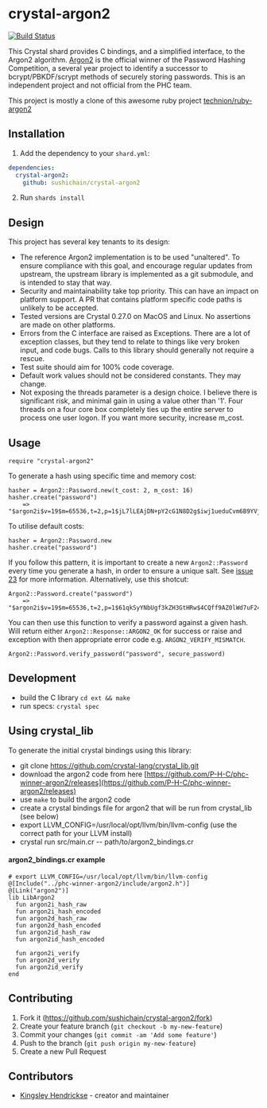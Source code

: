# crystal-argon2

[![Build Status](https://www.travis-ci.org/SushiChain/crystal-argon2.svg?branch=master)](https://www.travis-ci.org/SushiChain/crystal-argon2)

This Crystal shard provides C bindings, and a simplified interface, to the Argon2 algorithm. [Argon2](https://github.com/P-H-C/phc-winner-argon2) is the official winner of the Password Hashing Competition, a several year project to identify a successor to bcrypt/PBKDF/scrypt methods of securely storing passwords. This is an independent project and not official from the PHC team.

This project is mostly a clone of this awesome ruby project [technion/ruby-argon2](https://github.com/technion/ruby-argon2)

## Installation

1. Add the dependency to your `shard.yml`:
```yaml
dependencies:
  crystal-argon2:
    github: sushichain/crystal-argon2
```
2. Run `shards install`

## Design

This project has several key tenants to its design:

* The reference Argon2 implementation is to be used "unaltered". To ensure compliance with this goal, and encourage regular updates from upstream, the upstream library is implemented as a git submodule, and is intended to stay that way.
* Security and maintainability take top priority. This can have an impact on platform support. A PR that contains platform specific code paths is unlikely to be accepted.
* Tested versions are Crystal 0.27.0 on MacOS and Linux. No assertions are made on other platforms.
* Errors from the C interface are raised as Exceptions. There are a lot of exception classes, but they tend to relate to things like very broken input, and code bugs. Calls to this library should generally not require a rescue.
* Test suite should aim for 100% code coverage.
* Default work values should not be considered constants. They may change.
* Not exposing the threads parameter is a design choice. I believe there is significant risk, and minimal gain in using a value other than '1'. Four threads on a four core box completely ties up the entire server to process one user logon. If you want more security, increase m_cost.

## Usage

```crystal
require "crystal-argon2"
```

To generate a hash using specific time and memory cost:

```crystal
hasher = Argon2::Password.new(t_cost: 2, m_cost: 16)
hasher.create("password")
    => "$argon2i$v=19$m=65536,t=2,p=1$jL7lLEAjDN+pY2cG1N8D2g$iwj1ueduCvm6B9YVjBSnAHu+6mKzqGmDW745ALR38Uo"
```

To utilise default costs:

```crystal
hasher = Argon2::Password.new
hasher.create("password")
```

If you follow this pattern, it is important to create a new `Argon2::Password` every time you generate a hash, in order to ensure a unique salt. See [issue 23](https://github.com/technion/ruby-argon2/issues/23) for more information.
Alternatively, use this shotcut:

```crystal
Argon2::Password.create("password")
    => "$argon2i$v=19$m=65536,t=2,p=1$61qkSyYNbUgf3kZH3GtHRw$4CQff9AZ0lWd7uF24RKMzqEiGpzhte1Hp8SO7X8bAew"
```

You can then use this function to verify a password against a given hash. Will return either `Argon2::Response::ARGON2_OK` for success or raise and exception with then appropriate error code e.g. `ARGON2_VERIFY_MISMATCH`.

```crystal
Argon2::Password.verify_password("password", secure_password)
```

## Development

* build the C library `cd ext && make`
* run specs: `crystal spec`

## Using crystal_lib

To generate the initial crystal bindings using this library:

* git clone https://github.com/crystal-lang/crystal_lib.git
* download the argon2 code from here [https://github.com/P-H-C/phc-winner-argon2/releases](https://github.com/P-H-C/phc-winner-argon2/releases)
* use `make` to build the argon2 code
* create a crystal bindings file for argon2 that will be run from crystal_lib (see below)
* export LLVM_CONFIG=/usr/local/opt/llvm/bin/llvm-config (use the correct path for your LLVM install)
* crystal run src/main.cr -- path/to/argon2_bindings.cr

#### argon2_bindings.cr example

```crystal
# export LLVM_CONFIG=/usr/local/opt/llvm/bin/llvm-config
@[Include("../phc-winner-argon2/include/argon2.h")]
@[Link("argon2")]
lib LibArgon2
  fun argon2i_hash_raw
  fun argon2i_hash_encoded
  fun argon2d_hash_raw
  fun argon2d_hash_encoded
  fun argon2id_hash_raw
  fun argon2id_hash_encoded

  fun argon2i_verify
  fun argon2d_verify
  fun argon2id_verify
end
```

## Contributing

1. Fork it (<https://github.com/sushichain/crystal-argon2/fork>)
2. Create your feature branch (`git checkout -b my-new-feature`)
3. Commit your changes (`git commit -am 'Add some feature'`)
4. Push to the branch (`git push origin my-new-feature`)
5. Create a new Pull Request

## Contributors

- [Kingsley Hendrickse](https://github.com/kingsleyh) - creator and maintainer
